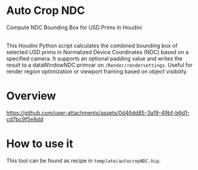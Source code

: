 # Auto Crop NDC
Compute NDC Bounding Box for USD Prims in Houdini<br><br>

This Houdini Python script calculates the combined bounding box of selected USD prims in Normalized Device Coordinates (NDC) based on a specified camera. It supports an optional padding value and writes the result to a dataWindowNDC primvar on `/Render/rendersettings`. Useful for render region optimization or viewport framing based on object visibility.

# Overview
https://github.com/user-attachments/assets/0d46dd85-3a19-49bf-b6d1-cd7bc9f5e8dd

# How to use it
This tool can be found as recipe in `template/autocropNDC.hip`.
